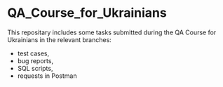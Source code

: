 # QA_Course_for_Ukrainians
This repositary includes some tasks submitted during the QA Course for Ukrainians in the relevant branches:
- test cases, 
- bug reports,
- SQL scripts,
- requests in Postman

